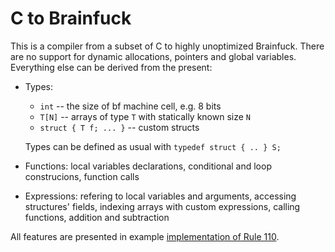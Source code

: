 # C to Brainfuck

This is a compiler from a subset of C to highly unoptimized Brainfuck. There are no support for dynamic allocations, pointers and global variables. Everything else can be derived from the present:
- Types: 
  - `int` -- the size of bf machine cell, e.g. 8 bits
  - `T[N]` -- arrays of type `T` with statically known size `N`
  - `struct { T f; ... }` -- custom structs

  Types can be defined as usual with `typedef struct { .. } S;`
- Functions: local variables declarations, conditional and loop construcions, function calls
- Expressions: refering to local variables and arguments, accessing structures' fields, indexing arrays with custom expressions, calling functions, addition and subtraction

All features are presented in example [implementation of Rule 110](./examples/rule110.c).

